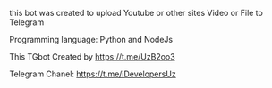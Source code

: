 this bot was created to upload Youtube or other 
sites Video or File to Telegram

Programming language: Python and NodeJs

This TGbot Created by https://t.me/UzB2oo3

Telegram Chanel: https://t.me/iDevelopersUz
